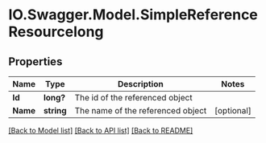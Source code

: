 # IO.Swagger.Model.SimpleReferenceResourcelong
## Properties

Name | Type | Description | Notes
------------ | ------------- | ------------- | -------------
**Id** | **long?** | The id of the referenced object | 
**Name** | **string** | The name of the referenced object | [optional] 

[[Back to Model list]](../README.md#documentation-for-models) [[Back to API list]](../README.md#documentation-for-api-endpoints) [[Back to README]](../README.md)

